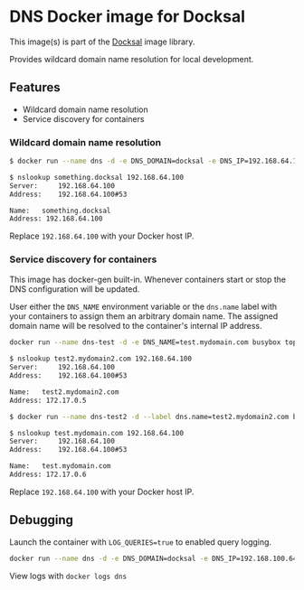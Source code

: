 # DNS Docker image for Docksal

This image(s) is part of the [Docksal](http://docksal.io) image library.

Provides wildcard domain name resolution for local development.

## Features

- Wildcard domain name resolution
- Service discovery for containers

### Wildcard domain name resolution

```bash
$ docker run --name dns -d -e DNS_DOMAIN=docksal -e DNS_IP=192.168.64.100 -e docksal/dns

$ nslookup something.docksal 192.168.64.100
Server:		192.168.64.100
Address:	192.168.64.100#53

Name:	something.docksal
Address: 192.168.64.100
```

Replace `192.168.64.100` with your Docker host IP.

### Service discovery for containers

This image has docker-gen built-in. Whenever containers start or stop the DNS configuration will be updated.

User either the `DNS_NAME` environment variable or the `dns.name` label with your containers to assign them 
an arbitrary domain name. The assigned domain name will be resolved to the container's internal IP address.

```bash
docker run --name dns-test -d -e DNS_NAME=test.mydomain.com busybox top
 
$ nslookup test2.mydomain2.com 192.168.64.100
Server:		192.168.64.100
Address:	192.168.64.100#53

Name:	test2.mydomain2.com
Address: 172.17.0.5
```

```bash
$ docker run --name dns-test2 -d --label dns.name=test2.mydomain2.com busybox top

$ nslookup test.mydomain.com 192.168.64.100
Server:		192.168.64.100
Address:	192.168.64.100#53

Name:	test.mydomain.com
Address: 172.17.0.6
```

Replace `192.168.64.100` with your Docker host IP.

## Debugging 

Launch the container with `LOG_QUERIES=true` to enabled query logging.

```bash
docker run --name dns -d -e DNS_DOMAIN=docksal -e DNS_IP=192.168.100.64 -e LOG_QUERIES=true docksal/dns
```

View logs with `docker logs dns`
